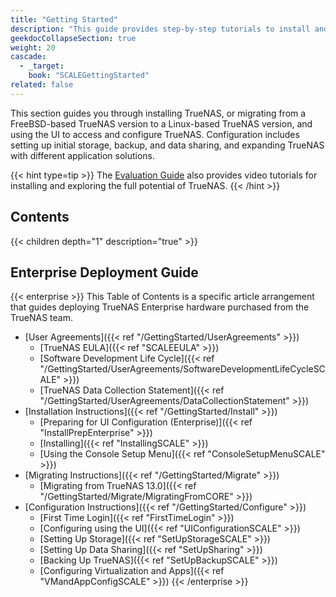 ```yaml
---
title: "Getting Started"
description: "This guide provides step-by-step tutorials to install and configure TrueNAS. An additional guide shows how to apply and configure TrueNAS Enterprise licensed systems."
geekdocCollapseSection: true
weight: 20
cascade:
  - _target:
    book: "SCALEGettingStarted"
related: false
---
```


This section guides you through installing TrueNAS, or migrating from a FreeBSD-based TrueNAS version to a Linux-based TrueNAS version, and using the UI to access and configure TrueNAS.
Configuration includes setting up initial storage, backup, and data sharing, and expanding TrueNAS with different application solutions.

{{< hint type=tip >}}
The [Evaluation Guide](https://www.truenas.com/evaluating-truenas-scale/) also provides video tutorials for installing and exploring the full potential of TrueNAS.
{{< /hint >}}

<div class="noprint">

## Contents

{{< children depth="1" description="true" >}}

## Enterprise Deployment Guide

{{< enterprise >}}
This Table of Contents is a specific article arrangement that guides deploying TrueNAS Enterprise hardware purchased from the TrueNAS team.

* [User Agreements]({{< ref "/GettingStarted/UserAgreements" >}})
  * [TrueNAS EULA]({{< ref "SCALEEULA" >}})
  * [Software Development Life Cycle]({{< ref "/GettingStarted/UserAgreements/SoftwareDevelopmentLifeCycleSCALE" >}})
  * [TrueNAS Data Collection Statement]({{< ref "/GettingStarted/UserAgreements/DataCollectionStatement" >}})
* [Installation Instructions]({{< ref "/GettingStarted/Install" >}})
  * [Preparing for UI Configuration (Enterprise)]({{< ref "InstallPrepEnterprise" >}})
  * [Installing]({{< ref "InstallingSCALE" >}})
  * [Using the Console Setup Menu]({{< ref "ConsoleSetupMenuSCALE" >}})
* [Migrating Instructions]({{< ref "/GettingStarted/Migrate" >}})
  * [Migrating from TrueNAS 13.0]({{< ref "/GettingStarted/Migrate/MigratingFromCORE" >}})
* [Configuration Instructions]({{< ref "/GettingStarted/Configure" >}})
  * [First Time Login]({{< ref "FirstTimeLogin" >}})
  * [Configuring using the UI]({{< ref "UIConfigurationSCALE" >}})
  * [Setting Up Storage]({{< ref "SetUpStorageSCALE" >}})
  * [Setting Up Data Sharing]({{< ref "SetUpSharing" >}})
  * [Backing Up TrueNAS]({{< ref "SetUpBackupSCALE" >}})
  * [Configuring Virtualization and Apps]({{< ref "VMandAppConfigSCALE" >}})
{{< /enterprise >}}

</div>

